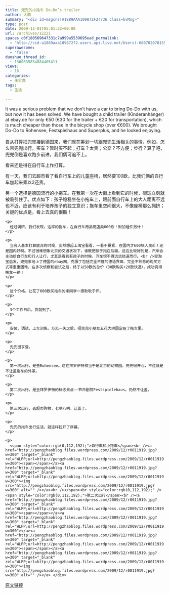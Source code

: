 ```yaml
---
title: 兜兜的小拖车 Do-Do’s trailer
author: 大鹏
summary: "<div id=msgcns!A1889AAA109872F2!736 class=bvMsg>"
type: post
date: 2009-12-01T05:01:22+00:00
url: /archives/12221
spaces_c0f180569647331c7a999a5539695ead_permalink:
  - "http://cid-a1889aaa109872f2.users.api.live.net/Users(-6807020781556960526)/Blogs('A1889AAA109872F2!102')/Entries('A1889AAA109872F2!736')?authkey=7T08dKQfQ0s%24"
superawesome:
  - 'false'
duoshuo_thread_id:
  - 1360835854884405411
views:
  - 16
categories:
  - 未分类
tags:
  - 生活

---
```

<div id="msgcns!A1889AAA109872F2!736" class="bvMsg">
  <span>It was a serious problem that we don&#8217;t have a car to bring Do-Do with us, but now it has been solved. We have bought a child trailer (</span><span>Kinderanhänger</span>) at ebay.de for only €50 (€30 for the trailer + €20 for transportation), which is much cheaper than those in the bicycle shop (over €600). We brought Do-Do to Rohensee, Festspielhaus and Superplus, and he looked enjoying.<br /><span><br />自从打算把兜兜接到德国来，我们就在筹划一切跟兜兜生活相关的事情，例如，怎么带兜兜出行。买车？暂时买不起；打车？太贵；公交？不方便；步行？算了吧，兜兜倒是喜欢跑步前进，我们俩可追不上。</p> 
  
  <p>
    看来还是得在自行车上作打算。
  </p>
  
  <p>
    有一天，我们去超市看了看自行车上的儿童座椅，居然要100欧，比我们俩的自行车加起来乘以2还贵。
  </p>
  
  <p>
    另一个选择是德国流行的小拖车。在我第一次在大街上看到它的时候，</span><span>眼球</span><span>立刻就被吸引住了。优点如下：孩子稳稳坐在小拖车上，跟前面自行车上的大人距离不远也不近，应该有利于培养孩子的独立意识；拖车里空间很大，不像座椅那么拥挤；关键的优点是，看上去真的很酷！</p> 
    
    <p>
      经过调研，我们发现，这样的拖车，在自行车用品商店卖600欧！附加组件另计！
    </p>
    
    <p>
      当穷人基本打算放弃的时候，突然想起上淘宝看看，一看不要紧，在国内才600块人民币！还是国内好啊。不过很难想象北京的交通状况下，谁敢把孩子拖在后面。这边比较好的是，汽车会主动给自行车和行人让行，尤其是看到有孩子的时候，汽车恨不得远远绕道而行。<br />受淘宝启发，兜兜爹地上了德国的ebay网，克服了包括完全不懂的德语界面、完全不熟悉的购买方式等重重困难，在多次侦察和尝试之后，终于以50欧的总价（30欧购买+20欧快递），成功竞得拖车一辆！
    </p>
    
    <p>
      这个价格，让花了600欧买拖车的米同学一直耿耿于怀。
    </p>
    
    <p>
      3个工作日后，货就到了。
    </p>
    
    <p>
      安装，调试，上车训练。万无一失之后，把兜兜小朋友五花大绑固定在了拖车里。
    </p>
    
    <p>
      兜兜很享受。
    </p>
    
    <p>
      第一次出行，是去Rohensee。这在拜罗伊特相当于是北京的动物园。兜兜很开心，不过就是不让盖拖车的外罩。
    </p>
    
    <p>
      第二次出行，是去拜罗伊特的标志景点——节日剧院Festspielehaus。仍然不让盖。
    </p>
    
    <p>
      第三次出行，去超市购物，七哄八哄，让盖了。
    </p>
    
    <p>
      兜兜的拖车出行生活，就这样拉开了序幕。
    </p>
    
    <p>
      <span style="color:rgb(0,112,192);">自行车和小拖车</span><br /><a href="http://pengzhaoblog.files.wordpress.com/2009/12/r0011919.jpg?w=300" target="_blank" rel="WLPP;url=http://pengzhaoblog.files.wordpress.com/2009/12/r0011919.jpg?w=300"><span></span></a><a href="http://pengzhaoblog.files.wordpress.com/2009/12/r0011919.jpg?w=300" target="_blank" rel="WLPP;url=http://pengzhaoblog.files.wordpress.com/2009/12/r0011919.jpg?w=300"><img src="http://pengzhaoblog.files.wordpress.com/2009/12/r0011919.jpg?w=300" alt="" /></a><br /></span><br style="color:rgb(0,112,192);" /><span style="color:rgb(0,112,192);">第二次出行</span><br /><a href="http://pengzhaoblog.files.wordpress.com/2009/12/r0011919.jpg?w=300" target="_blank" rel="WLPP;url=http://pengzhaoblog.files.wordpress.com/2009/12/r0011919.jpg?w=300"><span></span></a><a href="http://pengzhaoblog.files.wordpress.com/2009/12/r0011919.jpg?w=300" target="_blank" rel="WLPP;url=http://pengzhaoblog.files.wordpress.com/2009/12/r0011919.jpg?w=300"></a><a href="http://pengzhaoblog.files.wordpress.com/2009/12/r0011919.jpg?w=300" target="_blank" rel="WLPP;url=http://pengzhaoblog.files.wordpress.com/2009/12/r0011919.jpg?w=300"><span></span></a><a href="http://pengzhaoblog.files.wordpress.com/2009/12/r0011919.jpg?w=300" target="_blank" rel="WLPP;url=http://pengzhaoblog.files.wordpress.com/2009/12/r0011919.jpg?w=300"><img src="http://pengzhaoblog.files.wordpress.com/2009/12/r0011919.jpg?w=300" alt="" /></a> </div>

[原文链接](http://dapengde.com/archives/12221)

